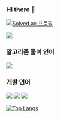 ### Hi there 👋

<!--
**dwdjjj/dwdjjj** is a ✨ _special_ ✨ repository because its `README.md` (this file) appears on your GitHub profile.

Here are some ideas to get you started:

- 🔭 I’m currently working on ...
- 🌱 I’m currently learning ...
- 👯 I’m looking to collaborate on ...
- 🤔 I’m looking for help with ...
- 💬 Ask me about ...
- 📫 How to reach me: ...
- 😄 Pronouns: ...
- ⚡ Fun fact: ...
-->

[![Solved.ac
프로필](http://mazassumnida.wtf/api/generate_badge?boj=dwdyj0514)](https://solved.ac/dwdyj0514)

<a href="https://opgc.me/#/users/dwdjjj" target="_blank"><img src="https://api.opgc.me/githubs/users/dwdjjj/tag/?theme=basic" /></a>
### 알고리즘 풀이 언어
<div>
  <img src="https://img.shields.io/badge/C++-00599C?style=flat-square&logo=C++&logoColor=black"/>  
</div>

### 개발 언어
<div>
<img src="https://img.shields.io/badge/React-61DAFB?style=flat-square&logo=react&logoColor=black"/>

<img src="https://img.shields.io/badge/JavaScript-F7DF1E?style=flat-square&logo=javascript&logoColor=yellow"/>
  
  <img src="https://img.shields.io/badge/TypeScript-3178C6?style=flat-square&logo=typescript&logoColor=blue"/>

</div>

[![Top Langs](https://github-readme-stats.vercel.app/api/top-langs/?username=dwdjjj)](https://github.com/dwdjjj/github-readme-stats)

